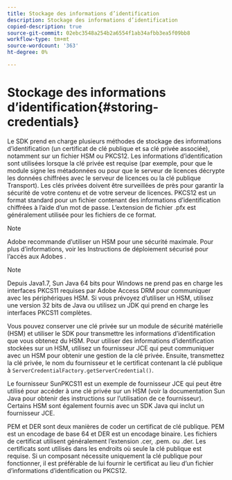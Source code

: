 ```yaml
---
title: Stockage des informations d’identification
description: Stockage des informations d’identification
copied-description: true
source-git-commit: 02ebc3548a254b2a6554f1ab34afbb3ea5f09bb8
workflow-type: tm+mt
source-wordcount: '363'
ht-degree: 0%

---
```


# Stockage des informations d’identification{#storing-credentials}

Le SDK prend en charge plusieurs méthodes de stockage des informations d’identification (un certificat de clé publique et sa clé privée associée), notamment sur un fichier HSM ou PKCS12. Les informations d’identification sont utilisées lorsque la clé privée est requise (par exemple, pour que le module signe les métadonnées ou pour que le serveur de licences décrypte les données chiffrées avec le serveur de licences ou la clé publique Transport). Les clés privées doivent être surveillées de près pour garantir la sécurité de votre contenu et de votre serveur de licences. PKCS12 est un format standard pour un fichier contenant des informations d’identification chiffrées à l’aide d’un mot de passe. L’extension de fichier .pfx est généralement utilisée pour les fichiers de ce format.

>[!NOTE]
>
>Adobe recommande d’utiliser un HSM pour une sécurité maximale. Pour plus d’informations, voir les Instructions de déploiement sécurisé pour l’accès aux Adobes .

>[!NOTE]
>
>Depuis Java1.7, Sun Java 64 bits pour Windows ne prend pas en charge les interfaces PKCS11 requises par Adobe Access DRM pour communiquer avec les périphériques HSM. Si vous prévoyez d’utiliser un HSM, utilisez une version 32 bits de Java ou utilisez un JDK qui prend en charge les interfaces PKCS11 complètes.

Vous pouvez conserver une clé privée sur un module de sécurité matérielle (HSM) et utiliser le SDK pour transmettre les informations d’identification que vous obtenez du HSM. Pour utiliser des informations d’identification stockées sur un HSM, utilisez un fournisseur JCE qui peut communiquer avec un HSM pour obtenir une gestion de la clé privée. Ensuite, transmettez la clé privée, le nom du fournisseur et le certificat contenant la clé publique à `ServerCredentialFactory.getServerCredential()`.

Le fournisseur SunPKCS11 est un exemple de fournisseur JCE qui peut être utilisé pour accéder à une clé privée sur un HSM (voir la documentation Sun Java pour obtenir des instructions sur l’utilisation de ce fournisseur). Certains HSM sont également fournis avec un SDK Java qui inclut un fournisseur JCE.

PEM et DER sont deux manières de coder un certificat de clé publique. PEM est un encodage de base 64 et DER est un encodage binaire. Les fichiers de certificat utilisent généralement l’extension .cer, .pem. ou .der. Les certificats sont utilisés dans les endroits où seule la clé publique est requise. Si un composant nécessite uniquement la clé publique pour fonctionner, il est préférable de lui fournir le certificat au lieu d’un fichier d’informations d’identification ou PKCS12.
